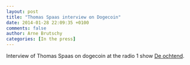 ```yaml
---
layout: post
title: "Thomas Spaas interview on Dogecoin"
date: 2014-01-28 22:09:35 +0100
comments: false
author: Arne Brutschy
categories: [In the press]
---
```

Interview of Thomas Spaas on dogecoin at the radio 1 show [De ochtend](http://www.radio1.be/programmas/de-ochtend).
